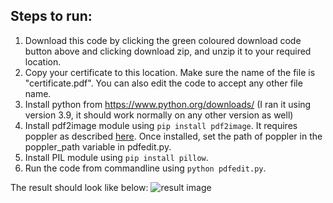 ## Steps to run:
1. Download this code by clicking the green coloured download code button above and clicking download zip, and unzip it to your required location.
2. Copy your certificate to this location. Make sure the name of the file is "certificate.pdf". You can also edit the code to accept any other file name. 
3. Install python from https://www.python.org/downloads/ (I ran it using version 3.9, it should work normally on any other version as well)
4. Install pdf2image module using `pip install pdf2image`. It requires poppler as described [here](https://github.com/Belval/pdf2image).
   Once installed, set the path of poppler in the poppler_path variable in pdfedit.py.
4. Install PIL module using `pip install pillow`. 
5. Run the code from commandline using `python pdfedit.py`. 

The result should look like below:
![result image](https://raw.githubusercontent.com/gloriousalbus/pdfedit/main/res.jpg)
